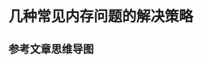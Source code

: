 # 几种常见内存问题的解决策略

## 参考文章思维导图
<img-viewer :src="'https://zmx2321.github.io/vite-blog/images/note/front/v8-note/23/23-0.png'" :alt="'参考文章思维导图'" />